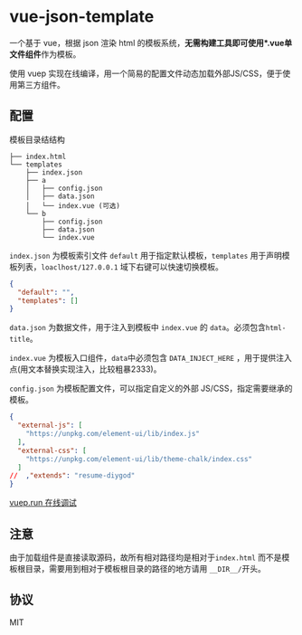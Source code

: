 # vue-json-template

一个基于 vue，根据 json 渲染 html 的模板系统，**无需构建工具即可使用\*.vue单文件组件**作为模板。

使用 vuep 实现在线编译，用一个简易的配置文件动态加载外部JS/CSS，便于使用第三方组件。

## 配置

模板目录结结构

```
├── index.html
└── templates
    ├── index.json 
    ├── a
    │   ├── config.json
    │   ├── data.json
    │   └── index.vue (可选)
    └── b
        ├── config.json
        ├── data.json
        └── index.vue

```

`index.json` 为模板索引文件 `default` 用于指定默认模板，`templates` 用于声明模板列表，`loaclhost/127.0.0.1` 域下右键可以快速切换模板。

```json
{
  "default": "",
  "templates": []
}
```

`data.json` 为数据文件，用于注入到模板中 `index.vue` 的 `data`。必须包含`html-title`。

`index.vue` 为模板入口组件，`data`中必须包含 `DATA_INJECT_HERE` ，用于提供注入点(用文本替换实现注入，比较粗暴2333)。

`config.json` 为模板配置文件，可以指定自定义的外部 JS/CSS，指定需要继承的模板。

```json
{
  "external-js": [
    "https://unpkg.com/element-ui/lib/index.js"
  ],
  "external-css": [
    "https://unpkg.com/element-ui/lib/theme-chalk/index.css"
  ]
//  ,"extends": "resume-diygod"
}
```

[vuep.run 在线调试](https://vuep.netlify.com/)

## 注意

由于加载组件是直接读取源码，故所有相对路径均是相对于`index.html` 而不是模板根目录，需要用到相对于模板根目录的路径的地方请用 `__DIR__/`开头。

## 协议

MIT
